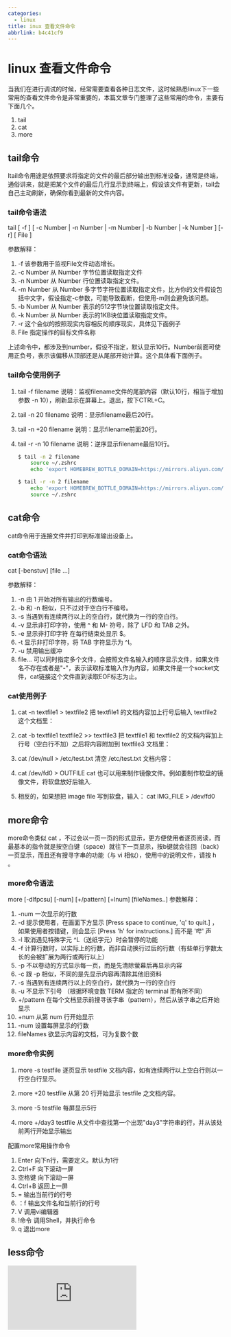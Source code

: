 ```yaml
---
categories:
  - linux
title: inux 查看文件命令
abbrlink: b4c41cf9
---
```

# linux 查看文件命令

当我们在进行调试的时候，经常需要查看各种日志文件，这时候熟悉linux下一些常用的查看文件命令是非常重要的，本篇文章专门整理了这些常用的命令，主要有下面几个。

1. tail
2. cat
3. more

## tail命令

ltail命令用途是依照要求将指定的文件的最后部分输出到标准设备，通常是终端，通俗讲来，就是把某个文件的最后几行显示到终端上，假设该文件有更新，tail会自己主动刷新，确保你看到最新的文件内容。

### tail命令语法

tail [ -f ] [ -c Number | -n Number | -m Number | -b Number | -k Number ]  [-r]  [ File ]

参数解释：

1. -f 该参数用于监视File文件动态增长。
2. -c Number 从 Number 字节位置读取指定文件
3. -n Number 从 Number 行位置读取指定文件。
4. -m Number 从 Number 多字节字符位置读取指定文件，比方你的文件假设包括中文字，假设指定-c参数，可能导致截断，但使用-m则会避免该问题。
5. -b Number 从 Number 表示的512字节块位置读取指定文件。
6. -k Number 从 Number 表示的1KB块位置读取指定文件。
7. -r 这个会似的按照现实内容相反的顺序现实，具体见下面例子 
8. File 指定操作的目标文件名称

上述命令中，都涉及到number，假设不指定，默认显示10行。Number前面可使用正负号，表示该偏移从顶部还是从尾部开始计算。这个具体看下面例子。
<!-- more -->
### tail命令使用例子

1. tail -f filename
说明：监视filename文件的尾部内容（默认10行，相当于增加参数 -n 10），刷新显示在屏幕上。退出，按下CTRL+C。

2. tail -n 20 filename
说明：显示filename最后20行。

3. tail -n +20 filename
说明：显示filename前面20行。

4. tail -r -n 10 filename
说明：逆序显示filename最后10行。

    ``` bash
    $ tail -n 2 filename
        source ~/.zshrc
        echo 'export HOMEBREW_BOTTLE_DOMAIN=https://mirrors.aliyun.com/homebrew/homebrew-bottles' >> ~/.zshrc

    $ tail -r -n 2 filename
        echo 'export HOMEBREW_BOTTLE_DOMAIN=https://mirrors.aliyun.com/homebrew/homebrew-bottles' >> ~/.zshrc
        source ~/.zshrc
    ```

## cat命令

cat命令用于连接文件并打印到标准输出设备上。

### cat命令语法

cat [-benstuv] [file ...]

参数解释：

1. -n   由 1 开始对所有输出的行数编号。
2. -b  和 -n 相似，只不过对于空白行不编号。
3. -s  当遇到有连续两行以上的空白行，就代换为一行的空白行。
4. -v  显示非打印字符，使用 ^ 和 M- 符号，除了 LFD 和 TAB 之外。
5. -e 显示非打印字符 在每行结束处显示 $。
6. -t 显示非打印字符，将 TAB 字符显示为 ^I。
7. -u 禁用输出缓冲
8. file... 可以同时指定多个文件，会按照文件名输入的顺序显示文件，如果文件名不存在或者是"-"，表示读取标准输入作为内容，如果文件是一个socket文件，cat链接这个文件直到读取EOF标志为止。

### cat使用例子

1. cat -n textfile1 > textfile2
把 textfile1 的文档内容加上行号后输入 textfile2 这个文档里：

2. cat -b textfile1 textfile2 >> textfile3
把 textfile1 和 textfile2 的文档内容加上行号（空白行不加）之后将内容附加到 textfile3 文档里：

3. cat /dev/null > /etc/test.txt
清空 /etc/test.txt 文档内容：

4. cat /dev/fd0 > OUTFILE
cat 也可以用来制作镜像文件。例如要制作软盘的镜像文件，将软盘放好后输入.

5. 相反的，如果想把 image file 写到软盘，输入：
cat IMG_FILE > /dev/fd0

## more命令

more命令类似 cat ，不过会以一页一页的形式显示，更方便使用者逐页阅读，而最基本的指令就是按空白键（space）就往下一页显示，按b键就会往回（back）一页显示，而且还有搜寻字串的功能（与 vi 相似），使用中的说明文件，请按 h 。

### more命令语法

more [-dlfpcsu] [-num] [+/pattern] [+lnum] [fileNames..]
参数解释：

1. -num 一次显示的行数
2. -d 提示使用者，在画面下方显示 [Press space to continue, 'q' to quit.] ，如果使用者按错键，则会显示 [Press 'h' for instructions.] 而不是 '哔' 声
3. -l 取消遇见特殊字元 ^L（送纸字元）时会暂停的功能
4. -f 计算行数时，以实际上的行数，而非自动换行过后的行数（有些单行字数太长的会被扩展为两行或两行以上）
5. -p 不以卷动的方式显示每一页，而是先清除萤幕后再显示内容
6. -c 跟 -p 相似，不同的是先显示内容再清除其他旧资料
7. -s 当遇到有连续两行以上的空白行，就代换为一行的空白行
8. -u 不显示下引号 （根据环境变数 TERM 指定的 terminal 而有所不同）
9. +/pattern 在每个文档显示前搜寻该字串（pattern），然后从该字串之后开始显示
10. +num 从第 num 行开始显示
11. -num 设置每屏显示的行数
12. fileNames 欲显示内容的文档，可为复数个数

### more命令实例

1. more -s testfile
逐页显示 testfile 文档内容，如有连续两行以上空白行则以一行空白行显示。

2. more +20 testfile
从第 20 行开始显示 testfile 之文档内容。

3. more -5  testfile
每屏显示5行

4. more +/day3 testfile
从文件中查找第一个出现"day3"字符串的行，并从该处前两行开始显示输出 

配置more常用操作命令

1. Enter 向下n行，需要定义。默认为1行
2. Ctrl+F 向下滚动一屏
3. 空格键 向下滚动一屏
4. Ctrl+B 返回上一屏
5. = 输出当前行的行号
6. ：f 输出文件名和当前行的行号
7. V 调用vi编辑器
8. !命令 调用Shell，并执行命令
9. q 退出more

## less命令

![导航](https://www.runoob.com/linux/linux-comm-less.html)
